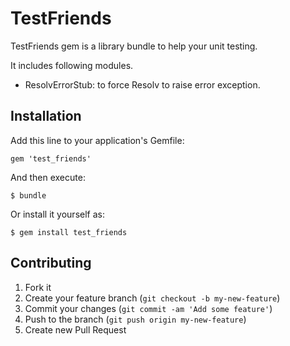 # TestFriends

TestFriends gem is a library bundle to help your unit testing.

It includes following modules.

* ResolvErrorStub: to force Resolv to raise error exception.

## Installation

Add this line to your application's Gemfile:

    gem 'test_friends'

And then execute:

    $ bundle

Or install it yourself as:

    $ gem install test_friends

## Contributing

1. Fork it
2. Create your feature branch (`git checkout -b my-new-feature`)
3. Commit your changes (`git commit -am 'Add some feature'`)
4. Push to the branch (`git push origin my-new-feature`)
5. Create new Pull Request
